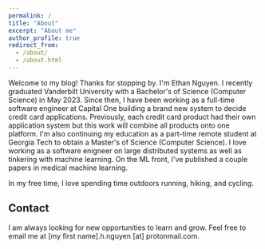 ```yaml
---
permalink: /
title: "About"
excerpt: "About me"
author_profile: true
redirect_from: 
  - /about/
  - /about.html
---
```


Welcome to my blog! Thanks for stopping by. I'm Ethan Nguyen. I recently graduated Vanderbilt University with a Bachelor's of Science (Computer Science) in May 2023. Since then, I have been working as a full-time software engineer at Capital One building a brand new system to decide credit card applications. Previously, each credit card product had their own application system but this work will combine all products onto one platform. I'm also continuing my education as a part-time remote student at Georgia Tech to obtain a Master's of Science (Computer Science). I love working as a software enigneer on large distributed systems as well as tinkering with machine learning. On the ML front, I've published a couple papers in medical machine learning. 

In my free time, I love spending time outdoors running, hiking, and cycling. 

## Contact
I am always looking for new opportunities to learn and grow. Feel free to email me at [my first name].h.nguyen [at] protonmail.com.